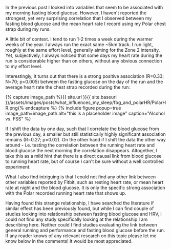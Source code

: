 In the previous post I looked into variables that seem to be associated with my morning fasting blood glucose.
However, I haven't reported the strongest, yet very surprising correlation that I observed between my fasting 
blood glucose and the mean heart rate I record using my Polar chest strap during my runs. 

A little bit of context. I tend to run 1-2 times a week during the warmer weeks of the year. I always run the exact same ~5km 
track. I run light, roughly at the same effort level, generally aiming for the Zone 2 intensity. Yet, subjectively, I always 
noticed that some days my heart rate during the run is considerable higher than on others, without any obvious connection to 
my effort level.

Interestingly, it turns out that there is a strong positive association (R=0.33; N=70; p<0.005) between the fasting glucose on the day 
of the run and the average heart rate the chest strap recorded during the run: 

{% capture image_path %}{{ site.url }}{{ site.baseurl }}/assets/images/posts/what_influences_my_sleep/fbg_and_polarHR/PolarHR.png{% endcapture %}
{% include figure popup=true image_path=image_path alt="this is a placeholder image" caption="Alcohol vs. FSS" %}

If I shift the data by one day, such that I correlate the blood glucose from the previous day, a smaller but still statistically 
highly significant association remains (R=0.27; p=0.02). On the other hand if I shift the data the other way around - i.e. testing the 
correlation between the running heart rate and blood glucose the next morning the correlation disappears. Altogether, I take this 
as a mild hint that there is a direct causal link from blood glucose to running heart rate, but of course I can't be sure without 
a well controlled experiment. 

What I also find intriguing is that I could not find any other link between other variables reported by Fitbit, such as resting heart rate, 
or mean heart rate at night and the blood glucose. It is only the specific strong association with the Polar recorded running heart rate 
that shows up.

Having found this strange relationship, I have searched the literature if similar effect has been previously found, but 
while I can find couple of studies looking into relationship between fasting blood glucose and HRV, I could not find any 
study specifically looking at the relationship I am describing here. Neither could I find studies evaluating the link  between 
general running and performance and fasting blood glucose before the run. If any reader knows of any relevant research on this 
topic please let me know below in the comments! It would be most appreciated.

